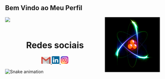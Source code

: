## Bem Vindo ao Meu Perfil

<div>
  <img height="180em" src="https://github-readme-stats.vercel.app/api?username=obrunostewart&show_icons=true&theme=great-gatsby&include_all_commits=true&count_private=true"/>
  <img align="right" height="180em" src="atomo.gif"> <!-- Adicionado o GIF -->
</div>
<br>

<div align="center"> 
  <h1 align="center">Redes sociais</h1>
  <a href="mailto: obrunostewart@gmail.com">
    <img width="30" src="gmail.svg">
  </a>
  <a href="https://www.linkedin.com/in/obrunostewart/">
    <img width="25" src="linkedin.svg">
  </a>
  <a href="https://instagram.com/obrunostewart/">
    <img width="25" src="instagram.png">
  </a>
</div>

![Snake animation](https://github.com/LuigiGF/LuigiGF/blob/output/github-contribution-grid-snake.svg)
